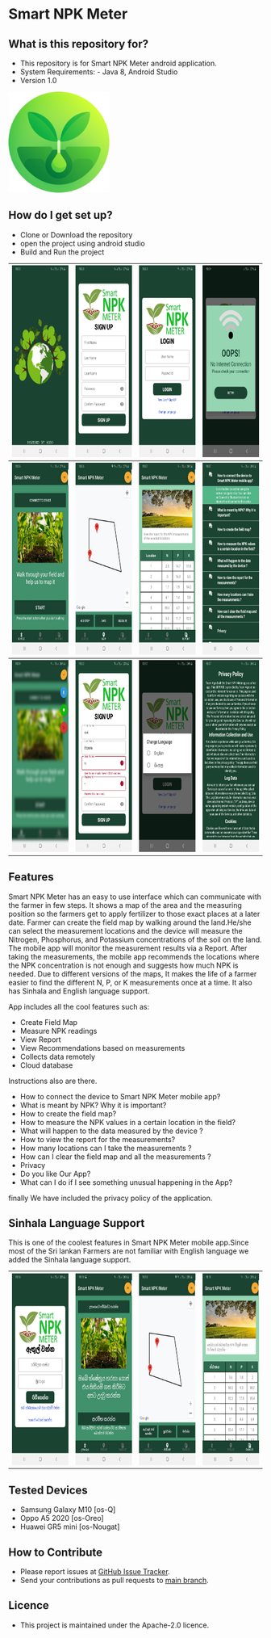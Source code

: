 <html>
<head>
<h1>Smart NPK Meter</h1>
</head>
<body>
  <h2>What is this repository for?</h2>
<ul>
  <li>This repository is for Smart NPK Meter android application.</li>
  <li>System Requirements: - Java 8, Android Studio</li>
  <li>Version 1.0</li>
</ul>
<div>
  <img src="screenshots/icon.png" alt="loading icon"  width="200" height="200"/>
<div/> 
<h2>How do I get set up?</h2>
<ul>
  <li>Clone or Download the repository</li>
  <li>open the project using android studio</li>
  <li>Build and Run the project</li>
</ul> 
  <table style="width:100%">
  <tr>
    <th><img src="screenshots/1.jpeg" alt="loading screenshot"  width="200" height="380"/></th>
    <th><img src="screenshots/2.jpeg" alt="loading screenshot"  width="200" height="380"/></th> 
    <th><img src="screenshots/3.jpeg" alt="loading screenshot"  width="200" height="380"/></th>
    <th><img src="screenshots/4.jpeg" alt="loading screenshot"  width="200" height="380"/></th>
   </tr>
     <tr>
    <th><img src="screenshots/5.jpeg" alt="loading screenshot"  width="200" height="380"/></th>
    <th><img src="screenshots/6.jpeg" alt="loading screenshot"  width="200" height="380"/></th> 
    <th><img src="screenshots/7.jpeg" alt="loading screenshot"  width="200" height="380"/></th>
    <th><img src="screenshots/8.jpeg" alt="loading screenshot"  width="200" height="380"/></th>
   </tr>
     <tr>
    <th><img src="screenshots/9.jpeg" alt="loading screenshot"  width="200" height="380"/></th>
    <th><img src="screenshots/10.jpeg" alt="loading screenshot"  width="200" height="380"/></th> 
    <th><img src="screenshots/11.jpeg" alt="loading screenshot"  width="200" height="380"/></th>
    <th><img src="screenshots/12.jpeg" alt="loading screenshot"  width="200" height="380"/></th>
   </tr>
</table>
<h2>Features</h2>
<p>Smart NPK Meter has an easy to use interface which can communicate with the farmer in few steps. It shows a map of the area and the measuring position so the farmers get to apply fertilizer to those exact places at a later date. Farmer can create the field map by walking around the land.He/she can select the measurement locations and the device will measure the Nitrogen, Phosphorus, and Potassium concentrations of the soil on the land. The mobile app will monitor the measurement results via a Report. After taking the measurements, the mobile app recommends the locations where the NPK concentration is not enough and suggests how much NPK is needed. Due to different versions of the maps, It makes the life of a farmer easier to find the different N, P, or K measurements once at a time. It also has Sinhala and English language support.</p>
<p>App includes all the cool features such as:</p>  
<ul>
  <li>Create Field Map</li>
  <li>Measure NPK readings</li>
  <li>View Report</li>
  <li>View Recommendations based on measurements</li>
  <li>Collects data remotely</li>
  <li>Cloud database</li>
</ul>

<p>Instructions also are there.</p>
<ul>
    <li>How to connect the device to Smart NPK Meter mobile app?</li>
    <li>What is meant by NPK? Why it is important?</li>
    <li>How to create the field map?</li>
    <li>How to measure the NPK values in a certain location in the field?</li>
    <li>What will happen to the data measured by the device ?</li>
    <li>How to view the report for the measurements?</li>
    <li>How many locations can I take the measurements ?</li>
    <li>How can I clear the field map and all the measurements ?</li>
    <li>Privacy</li>
    <li>Do you like Our App?</li>
    <li>What can I do if I see something unusual happening in the App?</li>
</ul>
<p>finally We have included the privacy policy of the application.</p>
</div>
<h2>Sinhala Language Support</h2>
  <p>This is one of the coolest features in Smart NPK Meter mobile app.Since most of the Sri lankan Farmers are not familiar with English language we added the Sinhala language support.</p>  
  <table style="width:100%">
  <tr>
    <th><img src="screenshots/s1.jpeg" alt="loading screenshot"  width="200" height="380"/></th>
    <th><img src="screenshots/s2.jpeg" alt="loading screenshot"  width="200" height="380"/></th> 
    <th><img src="screenshots/s3.jpeg" alt="loading screenshot"  width="200" height="380"/></th>
    <th><img src="screenshots/s4.jpeg" alt="loading screenshot"  width="200" height="380"/></th>
    </tr>
</table>
<h2>Tested Devices</h2>
<ul>
  <li>Samsung Galaxy M10 [os-Q]</li>
  <li>Oppo A5 2020 [os-Oreo]</li>
  <li>Huawei GR5 mini [os-Nougat]</li>

[comment]: <> (  <p>Apk file was added - <a href="https://github.com/Team-nanocode/Quiz-me/tree/main/apk">view APK</a> </p>)
</ul>
<h2>How to Contribute</h2>
<ul>
  <li>Please report issues at <a href="https://github.com/Nuwan-Harshakumara-Piyarathna/Soil-Content-Analyzer/issues">GitHub Issue Tracker</a>.</li>
  <li>Send your contributions as pull requests to <a href="https://github.com/Nuwan-Harshakumara-Piyarathna/Soil-Content-Analyzer/tree/main">main branch</a>.</li>
</ul>
<h2>Licence</h2>
<ul>
  <li>This project is maintained under the Apache-2.0 licence.</li>
</ul>
</body>
</html>
